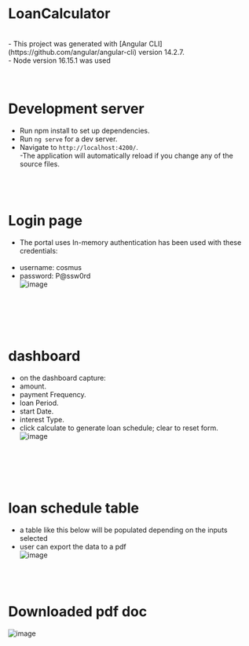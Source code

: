 # LoanCalculator
<br>
- This project was generated with [Angular CLI](https://github.com/angular/angular-cli) version 14.2.7.<br>
- Node version 16.15.1 was used
<br><br><br>

# Development server<br>
- Run npm install to set up dependencies.<br>
- Run `ng serve` for a dev server. <br>
- Navigate to `http://localhost:4200/`. <br> -The application will automatically reload if you change any of the source files.<br>
<br><br><br>



# Login page<br>
- The portal uses In-memory authentication has been used with these credentials:<br><br>
- username: cosmus<br>
- password: P@ssw0rd<br>
![image](https://github.com/cosmus-njagi/calculator-portal/assets/74013713/63d9f686-7c3e-4e14-b32a-0218011016cd)

<br><br><br><br>



# dashboard<br>
- on the dashboard capture:<br>
- amount.<br>
- payment Frequency.<br>
- loan Period.<br>
- start Date.<br>
- interest Type.<br>
- click calculate to generate loan schedule; clear to reset form.<br>
![image](https://github.com/cosmus-njagi/calculator-portal/assets/74013713/96c8d17d-a1a9-43c4-8fdc-4e459a7bf664)

<br><br><br><br>



# loan schedule table<br>
- a table like this below will be populated depending on the inputs selected<br>
- user can export the data to a pdf<br>
![image](https://github.com/cosmus-njagi/calculator-portal/assets/74013713/97d93cc8-f14a-4a0a-b743-c6552148436c)
<br><br><br><br>

# Downloaded pdf doc<br>
![image](https://github.com/cosmus-njagi/calculator-portal/assets/74013713/bfdbff41-4484-4e37-9649-1a1f475dc5a0)

